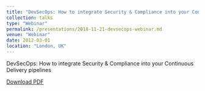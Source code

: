 ```yaml
---
title: "DevSecOps: How to integrate Security & Compliance into your Continuous Delivery pipelines"
collection: talks
type: "Webinar"
permalink: /presentations/2018-11-21-devsecops-webinar.md
venue: "Webinar"
date: 2012-03-01
location: "London, UK"
---
```


DevSecOps: How to integrate Security & Compliance into your Continuous Delivery pipelines

[Download PDF](/files/Micro%20Focus%20-%20DevSecOps%20and%20Continuous%20Delivery.pdf)
